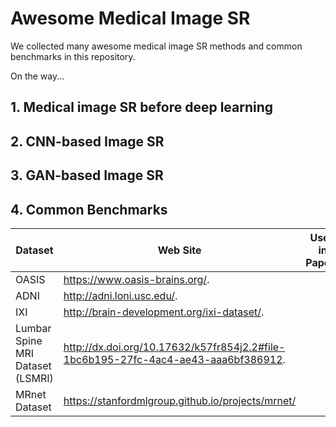 # Awesome Medical Image SR

We collected many awesome medical image SR methods and common benchmarks in this repository. 

On the way...

## 1. Medical image SR before deep learning



## 2. CNN-based Image SR

## 3. GAN-based Image SR

## 4. Common Benchmarks

| Dataset                          | Web Site                                                     | Used in Papers |
| -------------------------------- | ------------------------------------------------------------ | -------------- |
| OASIS                            | https://www.oasis-brains.org/.                               |                |
| ADNI                             | http://adni.loni.usc.edu/.                                   |                |
| IXI                              | http://brain-development.org/ixi-dataset/.                   |                |
| Lumbar Spine MRI Dataset (LSMRI) | http://dx.doi.org/10.17632/k57fr854j2.2#file-1bc6b195-27fc-4ac4-ae43-aaa6bf386912. |                |
| MRnet Dataset                    | https://stanfordmlgroup.github.io/projects/mrnet/            |                |
